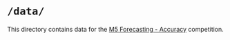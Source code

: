 # `/data/`

This directory contains data for the [M5 Forecasting - Accuracy](https://www.kaggle.com/c/m5-forecasting-accuracy/data) competition.
